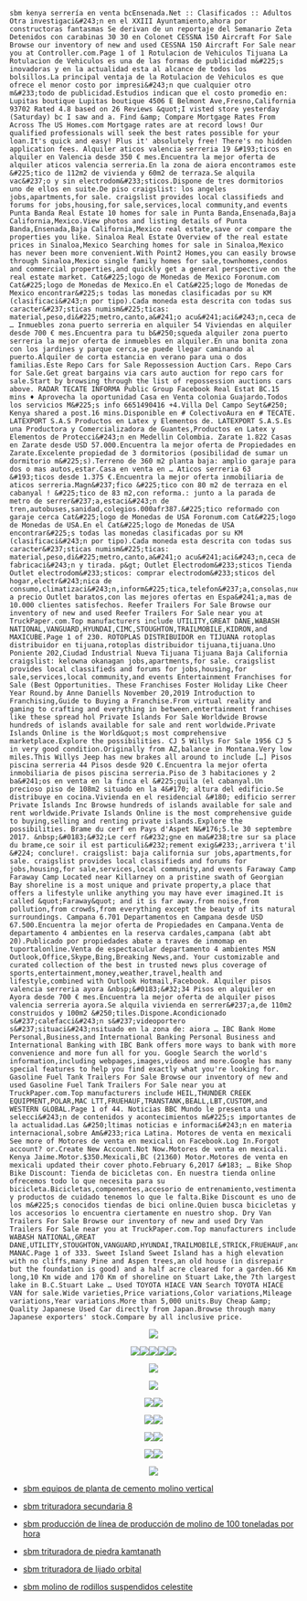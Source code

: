 
```
sbm kenya serrería en venta bcEnsenada.Net :: Clasificados :: Adultos Otra investigaci&#243;n en el XXIII Ayuntamiento,ahora por constructoras fantasmas Se derivan de un reportaje del Semanario Zeta Detenidos con carabinas 30 30 en Colonet CESSNA 150 Aircraft For Sale Browse our inventory of new and used CESSNA 150 Aircraft For Sale near you at Controller.com.Page 1 of 1 Rotulacion de Vehiculos Tijuana La Rotulacion de Vehiculos es una de las formas de publicidad m&#225;s inovadoras y en la actualidad esta al alcance de todos los bolsillos.La principal ventaja de la Rotulacion de Vehiculos es que ofrece el menor costo por impresi&#243;n que cualquier otro m&#233;todo de publicidad.Estudios indican que el costo promedio en: Lupitas boutique Lupitas boutique 4506 E Belmont Ave,Fresno,California 93702 Rated 4.8 based on 26 Reviews &quot;I visted store yesterday (Saturday) bc I saw and a. Find &amp; Compare Mortgage Rates From Across The US Homes.com Mortgage rates are at record lows! Our qualified professionals will seek the best rates possible for your loan.It's quick and easy! Plus it' absolutely free! There's no hidden application fees. Alquiler aticos valencia serreria 19 &#193;ticos en alquiler en Valencia desde 350 € mes.Encuentra la mejor oferta de alquiler aticos valencia serreria.En la zona de aiora encontramos este &#225;tico de 112m2 de vivienda y 60m2 de terraza.Se alquila vac&#237;o y sin electrodom&#233;sticos.Dispone de tres dormitorios uno de ellos en suite.De piso craigslist: los angeles jobs,apartments,for sale. craigslist provides local classifieds and forums for jobs,housing,for sale,services,local community,and events Punta Banda Real Estate 10 homes for sale in Punta Banda,Ensenada,Baja California,Mexico.View photos and listing details of Punta Banda,Ensenada,Baja California,Mexico real estate,save or compare the properties you like. Sinaloa Real Estate Overview of the real estate prices in Sinaloa,Mexico Searching homes for sale in Sinaloa,Mexico has never been more convenient.With Point2 Homes,you can easily browse through Sinaloa,Mexico single family homes for sale,townhomes,condos and commercial properties,and quickly get a general perspective on the real estate market. Cat&#225;logo de Monedas de Mexico Foronum.com Cat&#225;logo de Monedas de Mexico.En el Cat&#225;logo de Monedas de Mexico encontrar&#225;s todas las monedas clasificadas por su KM (clasificaci&#243;n por tipo).Cada moneda esta descrita con todas sus caracter&#237;sticas numism&#225;ticas: material,peso,di&#225;metro,canto,a&#241;o acu&#241;aci&#243;n,ceca de … Inmuebles zona puerto serreria en alquiler 54 Viviendas en alquiler desde 700 € mes.Encuentra para tu b&#250;squeda alquiler zona puerto serreria la mejor oferta de inmuebles en alquiler.En una bonita zona con los jardines y parque cerca,se puede llegar caminando al puerto.Alquiler de corta estancia en verano para una o dos familias.Este Repo Cars for Sale Repossession Auction Cars. Repo Cars for Sale.Get great bargains via cars auto auction for repo cars for sale.Start by browsing through the list of repossession auctions cars above. RADAR TECATE INFORMA Public Group Facebook Real Estat BC.15 mins ♦️ Aprovecha la oportunidad Casa en Venta colonia Guajardo.Todos los servicios M&#225;s info 6651490416 +4.Villa Del Campo Seyt&#250; Kenya shared a post.16 mins.Disponible en # ColectivoAura en # TECATE. LATEXPORT S.A.S Productos en Latex y Elementos de. LATEXPORT S.A.S.Es una Productora y Comercializadora de Guantes,Productos en Latex y Elementos de Protecci&#243;n en Medellin Colombia. Zarate 1.822 Casas en Zarate desde USD 57.000.Encuentra la mejor oferta de Propiedades en Zarate.Excelente propiedad de 3 dormitorios (posibilidad de sumar un dormitorio m&#225;s).Terreno de 360 m2 planta baja: amplio garaje para dos o mas autos,estar.Casa en venta en … Aticos serreria 63 &#193;ticos desde 1.375 €.Encuentra la mejor oferta inmobiliaria de aticos serreria.Magn&#237;fico &#225;tico con 80 m2 de terraza en el cabanyal ! &#225;tico de 83 m2,con reforma.: junto a la parada de metro de serrer&#237;a,estaci&#243;n de tren,autobuses,sanidad,colegios.000afr387.&#225;tico reformado con garaje cerca Cat&#225;logo de Monedas de USA Foronum.com Cat&#225;logo de Monedas de USA.En el Cat&#225;logo de Monedas de USA encontrar&#225;s todas las monedas clasificadas por su KM (clasificaci&#243;n por tipo).Cada moneda esta descrita con todas sus caracter&#237;sticas numism&#225;ticas: material,peso,di&#225;metro,canto,a&#241;o acu&#241;aci&#243;n,ceca de fabricaci&#243;n y tirada. p&gt; Outlet Electrodom&#233;sticos Tienda Outlet electrodom&#233;sticos: comprar electrodom&#233;sticos del hogar,electr&#243;nica de consumo,climatizaci&#243;n,inform&#225;tica,telefon&#237;a,consolas,nuevos a precio Outlet baratos,con las mejores ofertas en Espa&#241;a,mas de 10.000 clientes satisfechos. Reefer Trailers For Sale Browse our inventory of new and used Reefer Trailers For Sale near you at TruckPaper.com.Top manufacturers include UTILITY,GREAT DANE,WABASH NATIONAL,VANGUARD,HYUNDAI,CIMC,STOUGHTON,TRAILMOBILE,KIDRON,and MAXICUBE.Page 1 of 230. ROTOPLAS DISTRIBUIDOR en TIJUANA rotoplas distribuidor en tijuana,rotoplas distribuidor tijuana,tijuana.Uno Poniente 202,Ciudad Industrial Nueva Tijuana Tijuana Baja California craigslist: kelowna okanagan jobs,apartments,for sale. craigslist provides local classifieds and forums for jobs,housing,for sale,services,local community,and events Entertainment Franchises for Sale (Best Opportunities. These Franchises Foster Holiday Like Cheer Year Round.by Anne Daniells November 20,2019 Introduction to Franchising,Guide to Buying a Franchise.From virtual reality and gaming to crafting and everything in between,entertainment franchises like these spread hol Private Islands For Sale Worldwide Browse hundreds of islands available for sale and rent worldwide.Private Islands Online is the World&quot;s most comprehensive marketplace.Explore the possibilities. CJ 5 Willys For Sale 1956 CJ 5 in very good condition.Originally from AZ,balance in Montana.Very low miles.This Willys Jeep has new brakes all around to include […] Pisos piscina serreria 44 Pisos desde 920 €.Encuentra la mejor oferta inmobiliaria de pisos piscina serreria.Piso de 3 habitaciones y 2 ba&#241;os en venta en la finca el &#225;guila (el cabanyal.Un precioso piso de 108m2 situado en la 4&#170; altura del edificio.Se distribuye en cocina.Vivienda en el residencial &#180; edificio serrer Private Islands Inc Browse hundreds of islands available for sale and rent worldwide.Private Islands Online is the most comprehensive guide to buying,selling and renting private islands.Explore the possibilities. Brame du cerf en Pays d'Aspet N&#176;5.le 30 septembre 2017. &nbsp;&#0183;&#32;Le cerf r&#232;gne en ma&#238;tre sur sa place du brame,ce soir il est particuli&#232;rement exig&#233;,arrivera t'il &#224; conclure!. craigslist: baja california sur jobs,apartments,for sale. craigslist provides local classifieds and forums for jobs,housing,for sale,services,local community,and events Faraway Camp Faraway Camp Located near Killarney on a pristine swath of Georgian Bay shoreline is a most unique and private property,a place that offers a lifestyle unlike anything you may have ever imagined.It is called &quot;Faraway&quot; and it is far away.from noise,from pollution,from crowds,from everything except the beauty of its natural surroundings. Campana 6.701 Departamentos en Campana desde USD 67.500.Encuentra la mejor oferta de Propiedades en Campana.Venta de departamento 4 ambientes en la reserva cardales,campana (abt abt 20).Publicado por propiedades abate a traves de inmomap en tuportalonline.Venta de espectacular departamento 4 ambientes MSN Outlook,Office,Skype,Bing,Breaking News,and. Your customizable and curated collection of the best in trusted news plus coverage of sports,entertainment,money,weather,travel,health and lifestyle,combined with Outlook Hotmail,Facebook. Alquiler pisos valencia serreria ayora &nbsp;&#0183;&#32;34 Pisos en alquiler en Ayora desde 700 € mes.Encuentra la mejor oferta de alquiler pisos valencia serreria ayora.Se alquila vivienda en serrer&#237;a,de 110m2 construidos y 100m2 &#250;tiles.Dispone.Acondicionado s&#237;calefacci&#243;n s&#237;videoportero s&#237;situaci&#243;nsituado en la zona de: aiora … IBC Bank Home Personal,Business,and International Banking Personal Business and International Banking with IBC Bank offers more ways to bank with more convenience and more fun all for you. Google Search the world's information,including webpages,images,videos and more.Google has many special features to help you find exactly what you're looking for. Gasoline Fuel Tank Trailers For Sale Browse our inventory of new and used Gasoline Fuel Tank Trailers For Sale near you at TruckPaper.com.Top manufacturers include HEIL,THUNDER CREEK EQUIPMENT,POLAR,MAC LTT,FRUEHAUF,TRANSTANK,BEALL,LBT,CUSTOM,and WESTERN GLOBAL.Page 1 of 44. Noticias BBC Mundo le presenta una selecci&#243;n de contenidos y acontecimientos m&#225;s importantes de la actualidad.Las &#250;ltimas noticias e informaci&#243;n en materia internacional,sobre Am&#233;rica Latina. Motores de venta en mexicali See more of Motores de venta en mexicali on Facebook.Log In.Forgot account? or.Create New Account.Not Now.Motores de venta en mexicali.‎ Kenya Jaime.Motor.$350.Mexicali,BC (21360) Motor.Motores de venta en mexicali updated their cover photo.February 6,2017 &#183; … Bike Shop Bike Discount: Tienda de bicicletas con. En nuestra tienda online ofrecemos todo lo que necesita para su bicicleta.Bicicletas,componentes,accesorio de entrenamiento,vestimenta y productos de cuidado tenemos lo que le falta.Bike Discount es uno de los m&#225;s conocidos tiendas de bici online.Quien busca bicicletas y los accesorios lo encuentra ciertamente en nuestro shop. Dry Van Trailers For Sale Browse our inventory of new and used Dry Van Trailers For Sale near you at TruckPaper.com.Top manufacturers include WABASH NATIONAL,GREAT DANE,UTILITY,STOUGHTON,VANGUARD,HYUNDAI,TRAILMOBILE,STRICK,FRUEHAUF,and MANAC.Page 1 of 333. Sweet Island Sweet Island has a high elevation with no cliffs,many Pine and Aspen trees,an old house (in disrepair but the foundation is good) and a half acre cleared for a garden.66 Km long,10 Km wide and 170 Km of shoreline on Stuart Lake,the 7th largest lake in B.C.Stuart Lake … Used TOYOTA HIACE VAN Search TOYOTA HIACE VAN for sale.Wide varieties,Price variations,Color variations,Mileage variations,Year variations.More than 5,000 units.Buy Cheap &amp; Quality Japanese Used Car directly from Japan.Browse through many Japanese exporters' stock.Compare by all inclusive price. 
```

<div align="center">

<a href="https://es-crusher.shibang-china.com/github&k=sbm+kenya+serrer%C3%ADa+en+venta+bc"><img src="https://static.shibang-china.com/es/crusher/logo.jpg"></a>

<a href="https://es-crusher.shibang-china.com/github&k=sbm+kenya+serrer%C3%ADa+en+venta+bc"><img src="https://static.shibang-china.com/es/crusher/index.jpg"></a><a href="https://es-crusher.shibang-china.com/material.htmlgithub&k=sbm+kenya+serrer%C3%ADa+en+venta+bc"><img src="https://static.shibang-china.com/es/crusher/material.jpg"></a><a href="https://es-crusher.shibang-china.com/application.htmlgithub&k=sbm+kenya+serrer%C3%ADa+en+venta+bc"><img src="https://static.shibang-china.com/es/crusher/application.jpg"></a><a href="https://es-crusher.shibang-china.com/aboutus.htmlgithub&k=sbm+kenya+serrer%C3%ADa+en+venta+bc"><img src="https://static.shibang-china.com/es/crusher/aboutus.jpg"></a><a href="https://es-crusher.shibang-china.com/contact.htmlgithub&k=sbm+kenya+serrer%C3%ADa+en+venta+bc"><img src="https://static.shibang-china.com/es/crusher/contact.jpg"></a>

<a href="https://es-crusher.shibang-china.com/github&k=sbm+kenya+serrer%C3%ADa+en+venta+bc"><img src="https://static.shibang-china.com/es/crusher/banner.jpg"></a>

<a href="https://swt.shibang-china.com/github&k=sbm+kenya+serrer%C3%ADa+en+venta+bc"><img src="https://static.shibang-china.com/es/crusher/text.jpg"></a>

<a href="https://swt.shibang-china.com/github&k=sbm+kenya+serrer%C3%ADa+en+venta+bc"><img src="https://static.shibang-china.com/es/crusher/chat.jpg"></a><a href="https://es-crusher.shibang-china.com/contact.htmlgithub&k=sbm+kenya+serrer%C3%ADa+en+venta+bc"><img src="https://static.shibang-china.com/es/crusher/message.jpg"></a>

<a href="https://es-crusher.shibang-china.com/products/pe.htmlgithub&k=sbm+kenya+serrer%C3%ADa+en+venta+bc"><img src="https://static.shibang-china.com/es/crusher/pe.jpg"></a><a href="https://es-crusher.shibang-china.com/products/pf.htmlgithub&k=sbm+kenya+serrer%C3%ADa+en+venta+bc"><img src="https://static.shibang-china.com/es/crusher/pf.jpg"></a>

<a href="https://es-crusher.shibang-china.com/products/hpt.htmlgithub&k=sbm+kenya+serrer%C3%ADa+en+venta+bc"><img src="https://static.shibang-china.com/es/crusher/hpt.jpg"></a><a href="https://es-crusher.shibang-china.com/products/vsi.htmlgithub&k=sbm+kenya+serrer%C3%ADa+en+venta+bc"><img src="https://static.shibang-china.com/es/crusher/vsi.jpg"></a>

<a href="https://es-crusher.shibang-china.com/products/klv.htmlgithub&k=sbm+kenya+serrer%C3%ADa+en+venta+bc"><img src="https://static.shibang-china.com/es/crusher/klv.jpg"></a><a href="https://es-crusher.shibang-china.com/products/portable.htmlgithub&k=sbm+kenya+serrer%C3%ADa+en+venta+bc"><img src="https://static.shibang-china.com/es/crusher/portable.jpg"></a>

<a href="https://swt.shibang-china.com/github&k=sbm+kenya+serrer%C3%ADa+en+venta+bc"><img src="https://static.shibang-china.com/es/crusher/case.jpg"></a>

</div>


* [sbm equipos de planta de cemento molino vertical](sbm%20equipos%20de%20planta%20de%20cemento%20molino%20vertical.md)

* [sbm trituradora secundaria 8](sbm%20trituradora%20secundaria%208.md)

* [sbm producción de línea de producción de molino de 100 toneladas por hora](sbm%20producci%C3%B3n%20de%20l%C3%ADnea%20de%20producci%C3%B3n%20de%20molino%20de%20100%20toneladas%20por%20hora.md)

* [sbm trituradora de piedra kamtanath](sbm%20trituradora%20de%20piedra%20kamtanath.md)

* [sbm trituradora de lijado orbital](sbm%20trituradora%20de%20lijado%20orbital.md)

* [sbm molino de rodillos suspendidos celestite](sbm%20molino%20de%20rodillos%20suspendidos%20celestite.md)